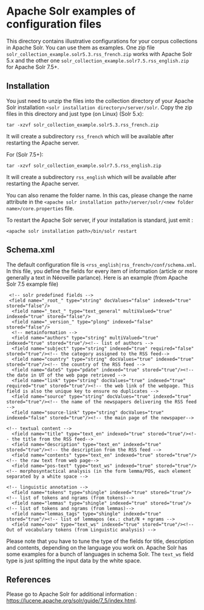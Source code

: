 # Apache Solr examples of configuration files

This directory contains illustrative configurations for your corpus collections in Apache Solr. You can use them as examples. One zip file ```solr_collection_example.solr5.3.rss_french.zip``` works with Apache Solr 5.x and the other one   ```solr_collection_example.solr7.5.rss_english.zip ``` for Apache Solr 7.5+.

## Installation
You just need to unzip the files into the collection directory of your Apache Solr installation ```<solr installation directory>/server/solr```.  Copy the zip files in this directory and just type (on Linux) (Solr 5.x):


```
tar -xzvf solr_collection_example.solr5.3.rss_french.zip
```
It will create a subdirectory ``` rss_french ``` which will be available after restarting the Apache server.


For (Solr 7.5+):
```
tar -xzvf solr_collection_example.solr7.5.rss_english.zip
```
It will create a subdirectory ``` rss_english ``` which will be available after restarting the Apache server.

You can also rename the folder name. In this cas, please change the name attribute in the ```<apache solr installation path>/server/solr/<new folder name>/core.properties``` file.

To restart the Apache Solr server, if your installation is standard, just emit :

```
<apache solr installation path>/bin/solr restart
```


## Schema.xml

The default configuration file is ``` <rss_english|rss_french>/conf/schema.xml ```. In this file, you define the fields for every item of information (article or more generally a text in Néoveille parlance). Here is an example (from Apache Solr 7.5 example file)
```
 <!-- solr predefined fields -->
 <field name="_root_" type="string" docValues="false" indexed="true" stored="false"/>
  <field name="_text_" type="text_general" multiValued="true" indexed="true" stored="false"/>
  <field name="_version_" type="plong" indexed="false" stored="false"/>
  <!-- metainformation -->
  <field name="authors" type="string" multiValued="true" indexed="true" stored="true"/><!-- list of authors -->
  <field name="subject" type="string" indexed="true" required="false" stored="true"/><!-- the category assigned to the RSS feed-->
  <field name="country" type="string" docValues="true" indexed="true" stored="true"/><!-- the country of the RSS feed -->
  <field name="dateS" type="pdate" indexed="true" stored="true"/><!-- the date in UT of the web page retrieved -->
  <field name="link" type="string" docValues="true" indexed="true" required="true" stored="true"/><!-- the web link of the webpage. This field is also the unique key to ensure no duplicates -->
  <field name="source" type="string" docValues="true" indexed="true" stored="true"/><!-- the name of the newspapers delivering the RSS feed -->
  <field name="source-link" type="string" docValues="true" indexed="false" stored="true"/><!-- the main page of the newspaper-->

<!-- textual content -->
  <field name="title" type="text_en" indexed="true" stored="true"/><!-- the title from the RSS feed-->
  <field name="description" type="text_en" indexed="true" stored="true"/><!-- the description from the RSS feed -->
  <field name="contents" type="text_en" indexed="true" stored="true"/><!-- the raw text from web page-->
  <field name="pos-text" type="text_ws" indexed="true" stored="true"/><!-- morphosyntactical analysis (in the form lemma/POS, each element separated by a white space -->

<!-- linguistic annotation -->
  <field name="tokens" type="shingle" indexed="true" stored="true"/><!-- list of tokens and ngrams (from tokens)-->
  <field name="lemmas" type="shingle" indexed="true" stored="true"/><!-- list of tokens and ngrams (from lemmas)-->
  <field name="lemmas_tags" type="shingle" indexed="true" stored="true"/><!-- list of lemmapos (ex.: chat/N + ngrams -->
  <field name="oov" type="text_ws" indexed="true" stored="true"/><!-- Out of vocabulary tokens (from Linguistic analysis) -->
```

Please note that you have to tune the type of the fields for title, description and contents, depending on the language you work on. Apache Solr has some examples for a bunch of languages in schema Solr. The ```text_ws``` field type is just splitting the input data by the white space.

## References
Please go to Apache Solr for additional information : https://lucene.apache.org/solr/guide/7_5/index.html.
